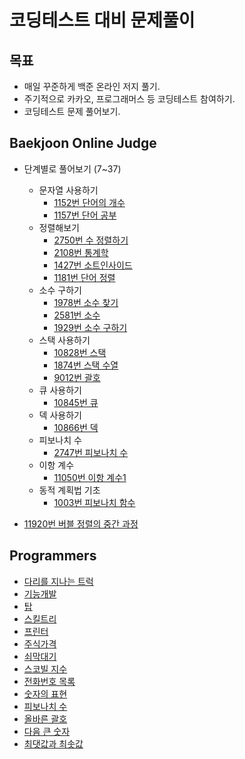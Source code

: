 # 코딩테스트 대비 문제풀이

## 목표

- 매일 꾸준하게 백준 온라인 저지 풀기.
- 주기적으로 카카오, 프로그래머스 등 코딩테스트 참여하기.
- 코딩테스트 문제 풀어보기.

## Baekjoon Online Judge

- 단계별로 풀어보기 (7~37)

  - 문자열 사용하기
    - [1152번 단어의 개수](./boj/1152.py)
    - [1157번 단어 공부](./boj/1157.py)
  - 정렬해보기
    - [2750번 수 정렬하기](./boj/2750.py)
    - [2108번 통계학](./boj/2108.py)
    - [1427번 소트인사이드](./boj/1427.py)
    - [1181번 단어 정렬](./boj/1181.py)
  - 소수 구하기
    - [1978번 소수 찾기](./boj/1978.py)
    - [2581번 소수](./boj/2581.py)
    - [1929번 소수 구하기](./boj/1929.py)
  - 스택 사용하기
    - [10828번 스택](./boj/10828.py)
    - [1874번 스택 수열](./boj/1874.py)
    - [9012번 괄호](./boj/9012.py)
  - 큐 사용하기
    - [10845번 큐](./boj/10845.py)
  - 덱 사용하기
    - [10866번 덱](./boj/10866.py)
  - 피보나치 수
    - [2747번 피보나치 수](./boj/2747.py)
  - 이항 계수
    - [11050번 이항 계수1](./boj/11050.py)
  - 동적 계획법 기초
    - [1003번 피보나치 함수](./boj/1003.py)

- [11920번 버블 정렬의 중간 과정](./boj/11920.py)

## Programmers

- [다리를 지나는 트럭](./programmers/truck.py)
- [기능개발](./programmers/develop.py)
- [탑](./programmers/top.py)
- [스킬트리](./programmers/skill_tree.py)
- [프린터](./programmers/printer.py)
- [주식가격](./programmers/stock.py)
- [쇠막대기](./programmers/bong.py)
- [스코빌 지수](./programmers/scoville.py)
- [전화번호 목록](./programmers/phone_book.py)
- [숫자의 표현](./programmers/number_expression.py)
- [피보나치 수](./programmers/finonacci.py)
- [올바른 괄호](./programmers/bracket.py)
- [다음 큰 숫자](./programmers/next_big_int.py)
- [최댓값과 최솟값](./programmers/max_min.py)
